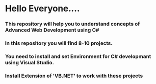 # Hello Everyone....
 ### This repository will help you to understand concepts of Advanced Web Development using C#
 ### In this repository you will find 8-10 projects.
 ### You need to install and set Environment for C# developmant using Visual Studio.
 ### Install Extension of 'VB.NET' to work with these projects
